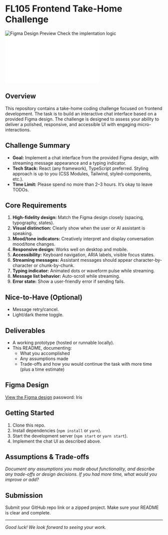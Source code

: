 # FL105 Frontend Take-Home Challenge
![Figma Design Preview](./design.png)
Check the implentation logic ![Implementation](./IMPLEMENTATION.md)

## Overview
This repository contains a take-home coding challenge focused on frontend development. The task is to build an interactive chat interface based on a provided Figma design. The challenge is designed to assess your ability to deliver a polished, responsive, and accessible UI with engaging micro-interactions.

## Challenge Summary
- **Goal:** Implement a chat interface from the provided Figma design, with streaming message appearance and a typing indicator.
- **Tech Stack:** React (any framework), TypeScript preferred. Styling approach is up to you (CSS Modules, Tailwind, styled-components, etc.).
- **Time Limit:** Please spend no more than 2–3 hours. It’s okay to leave TODOs.

## Core Requirements
1. **High-fidelity design:** Match the Figma design closely (spacing, typography, states).
2. **Visual distinction:** Clearly show when the user or AI assistant is speaking.
3. **Mood/tone indicators:** Creatively interpret and display conversation mood/tone changes.
4. **Responsive design:** Works well on desktop and mobile.
5. **Accessibility:** Keyboard navigation, ARIA labels, visible focus states.
6. **Streaming messages:** Assistant messages should appear character-by-character or chunk-by-chunk.
7. **Typing indicator:** Animated dots or waveform pulse while streaming.
8. **Message list behavior:** Auto-scroll while streaming.
9. **Error state:** Show a user-friendly error if sending fails.

## Nice-to-Have (Optional)
- Message retry/cancel.
- Light/dark theme toggle.

## Deliverables
- A working prototype (hosted or runnable locally).
- This README, documenting:
	- What you accomplished
	- Any assumptions made
	- Trade-offs and how you would continue the task with more time (plus a time estimate)

## Figma Design
[View the Figma design](https://www.figma.com/design/AL0hlU5r67DCykEUBRe3yH/FE-Code-Challenge)
password: Iris

## Getting Started
1. Clone this repo.
2. Install dependencies (`npm install` or `yarn`).
3. Start the development server (`npm start` or `yarn start`).
4. Implement the chat UI as described above.

## Assumptions & Trade-offs
_Document any assumptions you made about functionality, and describe any trade-offs or design decisions. If you had more time, what would you improve or add?_

## Submission
Submit your GitHub repo link or a zipped project. Make sure your README is clear and complete.

---
_Good luck! We look forward to seeing your work._
